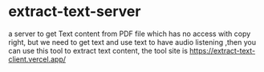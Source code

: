 # extract-text-server
a server to get Text content from PDF file which has no access with copy right, but we need to get text and use text to have audio listening ,then you can use this tool to extract text content, the tool site is https://extract-text-client.vercel.app/